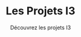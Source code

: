 ---
title: Les Projets I3
subtitle: Découvrez les projets I3
layout: project-category
sort: title
area: Projet I3
show_sidebar: false
hero_height: is-small
---